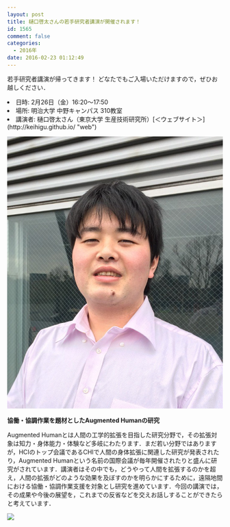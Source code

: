```yaml
---
layout: post
title: 樋口啓太さんの若手研究者講演が開催されます！
id: 1565
comment: false
categories:
  - 2016年
date: 2016-02-23 01:12:49
---
```


若手研究者講演が帰ってきます！
どなたでもご入場いただけますので，ぜひお越しください．

<li>日時: 2月26日（金）16:20～17:50</li>
<li>場所: 明治大学 中野キャンパス 310教室</li>
<li>講演者: 樋口啓太さん（東京大学 生産技術研究所）[＜ウェブサイト＞](http://keihigu.github.io/ "web")</li>

![](/wp-content/uploads/2016/02/0.jpg)

**協働・協調作業を題材としたAugmented Humanの研究**

Augmented Humanとは人間の工学的拡張を目指した研究分野で，その拡張対象は知力・身体能力・体験など多岐にわたります．まだ若い分野ではありますが，HCIのトップ会議であるCHIで人間の身体拡張に関連した研究が発表されたり，Augmented Humanという名前の国際会議が毎年開催されたりと盛んに研究がされています．講演者はその中でも，どうやって人間を拡張するのかを超え，人間の拡張がどのような効果を及ぼすのかを明らかにするために，遠隔地間における協働・協調作業支援を対象とし研究を進めています．今回の講演では，その成果や今後の展望を，これまでの反省などを交えお話しすることができたらと考えています．

![](/wp-content/uploads/2016/02/図1.png)
